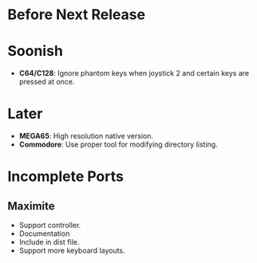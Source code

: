 # Before Next Release


# Soonish

- **C64/C128**: Ignore phantom keys when joystick 2 and certain keys are pressed at once.

# Later

- **MEGA65**: High resolution native version.
- **Commodore**: Use proper tool for modifying directory listing.

# Incomplete Ports

## Maximite

- Support controller.
- Documentation
- Include in dist file.
- Support more keyboard layouts.
